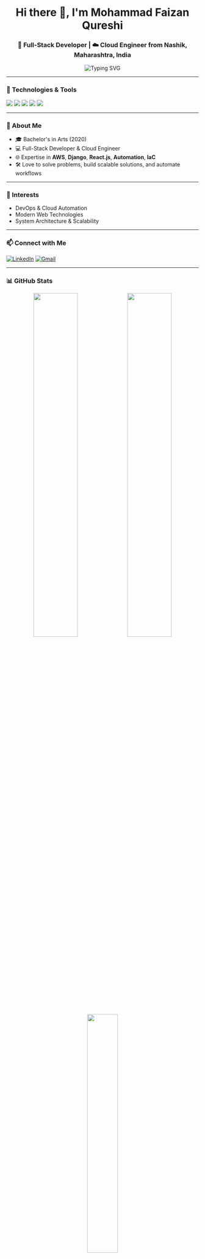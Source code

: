 <h1 align="center">Hi there 👋, I'm Mohammad Faizan Qureshi</h1>
<h3 align="center">🚀 Full-Stack Developer | ☁️ Cloud Engineer from Nashik, Maharashtra, India</h3>

<p align="center">
  <img src="https://readme-typing-svg.demolab.com?font=Fira+Code&duration=3000&pause=1000&color=36BCF7&width=435&lines=Welcome+to+my+GitHub+Profile!;I+build+modern+web+apps;Cloud+%7C+DevOps+%7C+Django+%7C+React+lover" alt="Typing SVG" />
</p>

---

### 🔧 Technologies & Tools
<p>
  <img src="https://img.shields.io/badge/-AWS-232F3E?style=for-the-badge&logo=amazonaws&logoColor=white" />
  <img src="https://img.shields.io/badge/-Django-092E20?style=for-the-badge&logo=django&logoColor=white" />
  <img src="https://img.shields.io/badge/-React-20232A?style=for-the-badge&logo=react&logoColor=61DAFB" />
  <img src="https://img.shields.io/badge/-Python-3776AB?style=for-the-badge&logo=python&logoColor=white" />
  <img src="https://img.shields.io/badge/-Ansible-E74428?style=for-the-badge&logo=ansible&logoColor=white" />
</p>

---

### 📌 About Me
- 🎓 Bachelor's in Arts (2020)
- 💻 Full-Stack Developer & Cloud Engineer
- 🌐 Expertise in **AWS**, **Django**, **React.js**, **Automation**, **IaC**
- 🛠️ Love to solve problems, build scalable solutions, and automate workflows

---

### 🌱 Interests
- DevOps & Cloud Automation
- Modern Web Technologies
- System Architecture & Scalability

---

### 📫 Connect with Me
[![LinkedIn](https://img.shields.io/badge/LinkedIn-Connect-blue?style=flat-square&logo=linkedin)](https://www.linkedin.com/in/faizan-qureshi-developer)
[![Gmail](https://img.shields.io/badge/Gmail-fqthedeveloper@gmail.com-D14836?style=flat-square&logo=gmail&logoColor=white)](mailto:fqthedeveloper@gmail.com)

---

### 📊 GitHub Stats
<p align="center">
  <img src="https://github-readme-stats.vercel.app/api?username=fqthedeveloper&show_icons=true&theme=radical" width="48%"/>
  <img src="https://github-readme-streak-stats.herokuapp.com?user=fqthedeveloper&theme=radical" width="48%"/>
</p>

<p align="center">
  <img src="https://github-readme-stats.vercel.app/api/top-langs/?username=fqthedeveloper&layout=compact&theme=radical" width="40%" />
</p>

<p align="center">
  <img src="https://github-profile-trophy.vercel.app/?username=fqthedeveloper&theme=radical&no-frame=true&row=1&column=7" />
</p>

---

### 🔄 Recent Activity
<!--START_SECTION:activity-->
<!--END_SECTION:activity-->

---

### ✍️ Random Dev Quote
![Quote](https://quotes-github-readme.vercel.app/api?type=horizontal&theme=tokyonight)

---

<p align="center">Let's build something amazing together! 🚀</p>
